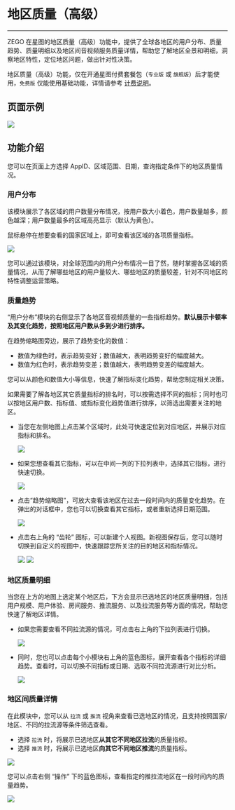 # 地区质量（高级）

- - -

ZEGO 在星图的地区质量（高级）功能中，提供了全球各地区的用户分布、质量趋势、质量明细以及地区间音视频服务质量详情，帮助您了解地区全景和明细，洞察地区特性，定位地区问题，做出针对性决策。

<Warning title="注意">

地区质量（高级）功能，仅在开通星图付费套餐包（`专业版` 或 `旗舰版`）后才能使用，`免费版` 仅能使用基础功能，详情请参考 [计费说明](/analytics-dashboard/introduction/pricing)。
</Warning>


## 页面示例

<Frame width="512" height="auto" caption=""><img src="https://doc-media.zego.im/sdk-doc/Pics/Prism/Operation_Dashboard_intro_3.png" /></Frame>


## 功能介绍

您可以在页面上方选择 AppID、区域范围、日期，查询指定条件下的地区质量情况。

### 用户分布

该模块展示了各区域的用户数量分布情况，按用户数大小着色，用户数量越多，颜色越深；用户数量最多的区域高亮显示（默认为黄色）。

鼠标悬停在想要查看的国家区域上，即可查看该区域的各项质量指标。

<Frame width="512" height="auto" caption=""><img src="https://doc-media.zego.im/sdk-doc/Pics/Prism/Operation_Dashboard_intro_3_1.png" /></Frame>

您可以通过该模块，对全球范围内的用户分布情况一目了然，随时掌握各区域的质量情况，从而了解哪些地区的用户量较大、哪些地区的质量较差，针对不同地区的特性调整运营策略。

### 质量趋势

“用户分布”模块的右侧显示了各地区音视频质量的一些指标趋势。**默认展示卡顿率及其变化趋势，按照地区用户数从多到少进行排序。**

在趋势缩略图旁边，展示了趋势变化的数值：

- 数值为绿色时，表示趋势变好；数值越大，表明趋势变好的幅度越大。
- 数值为红色时，表示趋势变差；数值越大，表明趋势变差的幅度越大。

您可以从颜色和数值大小等信息，快速了解指标变化趋势，帮助您制定相关决策。

如果需要了解各地区其它质量指标的排名时，可以按需选择不同的指标；同时也可以按地区用户数、指标值、或指标变化趋势值进行排序，以筛选出需要关注的地区。

- 当您在左侧地图上点击某个区域时，此处可快速定位到对应地区，并展示对应指标和排名。

    <Frame width="512" height="auto" caption=""><img src="https://doc-media.zego.im/sdk-doc/Pics/Prism/Operation_Dashboard_intro_3_2.png" /></Frame>

- 如果您想查看其它指标，可以在中间一列的下拉列表中，选择其它指标，进行快速切换。

    <Frame width="512" height="auto" caption=""><img src="https://doc-media.zego.im/sdk-doc/Pics/Prism/Operation_Dashboard_intro_3_3.png" /></Frame>

- 点击“趋势缩略图”，可放大查看该地区在过去一段时间内的质量变化趋势。在弹出的对话框中，您也可以切换查看其它指标，或者重新选择日期范围。

    <Frame width="512" height="auto" caption=""><img src="https://doc-media.zego.im/sdk-doc/Pics/Prism/Operation_Dashboard_intro_3_4.png" /></Frame>

- 点击右上角的 “齿轮” 图标，可以新建个人视图。新视图保存后，您可以随时切换到自定义的视图中，快速跟踪您所关注的目的地区和指标情况。

    <Frame width="512" height="auto" caption=""><img src="https://doc-media.zego.im/sdk-doc/Pics/Prism/Operation_Dashboard_intro_3_5.png" /></Frame>

    <Frame width="512" height="auto" caption=""><img src="https://doc-media.zego.im/sdk-doc/Pics/Prism/Operation_Dashboard_intro_3_6.png" /></Frame>

### 地区质量明细

当您在上方的地图上选定某个地区后，下方会显示已选地区的地区质量明细，包括用户规模、用户体验、房间服务、推流服务、以及拉流服务等方面的情况，帮助您快速了解地区详情。

- 如果您需要查看不同拉流源的情况，可点击右上角的下拉列表进行切换。

    <Frame width="512" height="auto" caption=""><img src="https://doc-media.zego.im/sdk-doc/Pics/Prism/Operation_Dashboard_intro_3_7.png" /></Frame>

- 同时，您也可以点击每个小模块右上角的蓝色图标，展开查看各个指标的详细趋势。查看时，可以切换不同指标或日期、选取不同拉流源进行对比分析。

    <Frame width="512" height="auto" caption=""><img src="https://doc-media.zego.im/sdk-doc/Pics/Prism/Operation_Dashboard_intro_3_8.png" /></Frame>


### 地区间质量详情

在此模块中，您可以从 `拉流` 或 `推流` 视角来查看已选地区的情况，且支持按照国家/地区、不同的拉流源等条件筛选查看。

- 选择 `拉流` 时，将展示已选地区**从其它不同地区拉流**的质量指标。
- 选择 `推流` 时，将展示已选地区**向其它不同地区推流**的质量指标。

<Frame width="512" height="auto" caption=""><img src="https://doc-media.zego.im/sdk-doc/Pics/Prism/Operation_Dashboard_intro_3_9.png" /></Frame>

您可以点击右侧 “操作” 下的蓝色图标，查看指定的推拉流地区在一段时间内的质量趋势。

<Frame width="512" height="auto" caption=""><img src="https://doc-media.zego.im/sdk-doc/Pics/Prism/Operation_Dashboard_intro_3_10.png" /></Frame>
